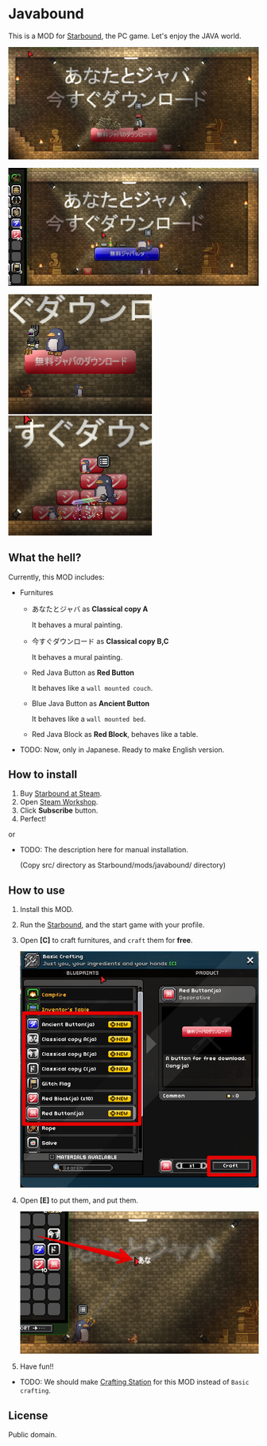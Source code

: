 # Javabound

This is a MOD for [Starbound], the PC game. Let's enjoy the JAVA world.


![Screenshot02](screenshots/screenshot02.png)

![Screenshot03](screenshots/screenshot03.png)

![Screenshot04](screenshots/screenshot04_.png) &nbsp; &nbsp; ![Screenshot05](screenshots/screenshot05.png)

## What the hell?

Currently, this MOD includes:

* Furnitures
  * あなたとジャバ as **Classical copy A**

    It behaves a mural painting.

  * 今すぐダウンロード as **Classical copy B,C**

    It behaves a mural painting.

  * Red Java Button as **Red Button**

    It behaves like a `wall mounted couch`.

  * Blue Java Button as **Ancient Button**

    It behaves like a `wall mounted bed`.

  * Red Java Block as **Red Block**, behaves like a table.

* TODO: Now, only in Japanese. Ready to make English version.

## How to install

1. Buy [Starbound at Steam].
1. Open [Steam Workshop](http://steamcommunity.com/sharedfiles/filedetails/?id=763323158).
1. Click **Subscribe** button.
1. Perfect!

or

* TODO: The description here for manual installation.

   (Copy src/ directory as  Starbound/mods/javabound/ directory)

## How to use

1. Install this MOD.
1. Run the [Starbound], and the start game with your profile.
1. Open **[C]** to craft furnitures, and `craft` them for **free**.

    ![How to image](screenshots/howto01-crafting_.png)

1. Open **[E]** to put them, and put them.

    ![How to image](screenshots/howto02-putting_.png)

1. Have fun!!


* TODO: We should make [Crafting Station] for this MOD instead of `Basic crafting`.

## License

Public domain.

[Starbound]: http://playstarbound.com/ "Starbound"
[Crafting Station]: http://starbounder.org/Crafting_Station "Crafting Station - Starbounder - Starbound Wiki"
[Steam]: http://store.steampowered.com/ "Steam"
[Starbound at Steam]: http://store.steampowered.com/app/211820 "Starbound"